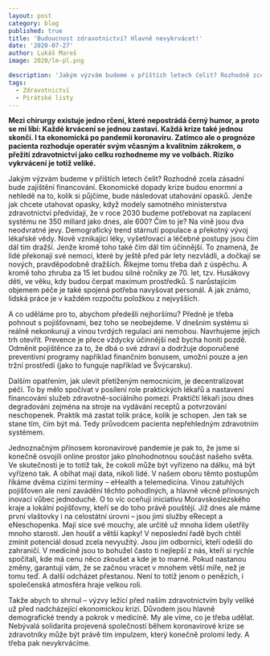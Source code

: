 ```yaml
---
layout: post
category: blog
published: true
title: 'Budoucnost zdravotnictví? Hlavně nevykrvácet!'
date: '2020-07-27'
author: Lukáš Mareš
image: 2020/lm-pl.png

description: 'Jakým výzvám budeme v příštích letech čelit? Rozhodně zcela zásadní bude zajištění financování. Ekonomické dopady krize budou enormní a nehledě na to, kolik si půjčíme, bude následovat utahování opasků.'
tags:
  - Zdravotnictví
  - Pirátské listy
---
```

**Mezi chirurgy existuje jedno rčení, které nepostrádá černý humor, a proto se mi líbí:
Každé krvácení se jednou zastaví. Každá krize také jednou skončí. I ta ekonomická po pandemii
koronaviru. Zatímco ale o prognóze pacienta rozhoduje operatér svým včasným a kvalitním zákrokem,
o přežití zdravotnictví jako celku rozhodneme my ve volbách. Riziko vykrvácení je totiž veliké.**

Jakým výzvám budeme v příštích letech čelit? Rozhodně zcela zásadní  bude zajištění financování. Ekonomické
dopady krize budou enormní a nehledě na to, kolik si půjčíme, bude následovat utahování opasků. Jenže jak
chcete utahovat opasky, když modely samotného ministerstva zdravotnictví předvídají, že v roce 2030 budeme
potřebovat na zaplacení systému ne 350 miliard jako dnes, ale 600? Čím to je? Na vině jsou dva neodvratné jevy.
Demografický trend stárnutí populace a překotný vývoj lékařské vědy. Nově vznikající léky, vyšetřovací a léčebné
postupy jsou čím dál tím dražší. Jenže kromě toho také čím dál tím účinnější.
To znamená, že lidé překonají své nemoci, které by ještě před pár lety nezvládli, a dočkají se nových, pravděpodobně dražších. Říkejme tomu
třeba daň z úspěchu. A kromě toho zhruba za 15 let budou silné ročníky ze 70. let, tzv. Husákovy děti, ve věku, kdy budou čerpat maximum prostředků.
S narůstajícím objemem péče je také spojená potřeba navyšovat personál. A jak známo, lidská práce je v každém rozpočtu položkou z nejvyšších.

A co uděláme pro to, abychom předešli nejhoršímu? Předně je třeba pohnout s pojišťovnami, bez toho se neobejdeme. V dnešním systému si
reálně nekonkurují a vinou tvrdých regulací ani nemohou. Navrhujeme jejich trh otevřít. Prevence je přece vždycky účinnější než bycha honiti pozdě.
Odměnit pojištěnce za to, že dbá o své zdraví a dodržuje doporučené preventivní programy například finančním bonusem, umožní pouze a jen tržní
prostředí (jako to funguje například ve Švýcarsku). 

Dalším opatřením, jak ulevit přetíženým nemocnicím, je decentralizovat
péči. To by mělo spočívat v posílení role praktických lékařů a nastavení financování služeb zdravotně-sociálního pomezí. Praktičtí lékaři jsou
dnes degradováni zejména na stroje na vydávání receptů a potvrzování neschopenek. Praktik má zastat tolik práce,
kolik je schopen. Jen tak se stane tím, čím být má. Tedy průvodcem pacienta nepřehledným zdravotním systémem. 

Jednoznačným přínosem koronavirové pandemie je pak to, že jsme si konečně osvojili online prostor jako plnohodnotnou součást našeho světa. Ve skutečnosti je to totiž tak, že cokoli
může být vyřízeno na dálku, má být vyřízeno tak. A obíhat mají data, nikoli lidé. V našem oboru těmto postupům
říkáme dvěma cizími termíny – eHealth a telemedicína. Vinou zatuhlých pojišťoven ale není zavádění těchto pohodlných,
a hlavně věcně přínosných inovací vůbec jednoduché. O to víc oceňuji iniciativu Moravskoslezského kraje a lokální pojišťovny, kteří se do
toho právě pouštějí. Již dnes ale máme první vlaštovky i na celostátní úrovni – jsou jimi služby eRecept a eNeschopenka.
Mají sice své mouchy, ale určitě už mnoha lidem ušetřily mnoho starostí. Jen houšť a větší kapky! V neposlední
řadě bych chtěl zmínit potenciál dosud zcela nevyužitý. Jsou jím odborníci, kteří odešli do zahraničí.
V medicíně jsou to bohužel často ti nejlepší z nás, kteří si rychle spočítali, kde má cenu něco zkoušet a kde je to
marné. Pokud nastanou změny, garantuji vám, že se začnou vracet v mnohem větší míře, než je tomu teď. A další odcházet
přestanou. Není to totiž jenom o penězích, i společenská atmosféra hraje velkou roli.

Takže abych to shrnul – výzvy ležící před naším zdravotnictvím byly veliké už před nadcházející ekonomickou
krizí. Důvodem jsou hlavně demografické trendy a pokrok v medicíně. My ale víme, co je třeba udělat. Nebývalá
solidarita projevená společností během koronavirové krize se zdravotníky může být právě tím impulzem, který
konečně prolomí ledy. A třeba pak nevykrvácíme.
